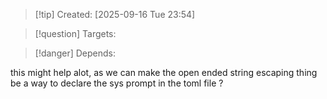 
>[!tip] Created: [2025-09-16 Tue 23:54]

>[!question] Targets: 

>[!danger] Depends: 

this might help alot, as we can make the open ended string escaping thing be a way to declare the sys prompt in the toml file ?
